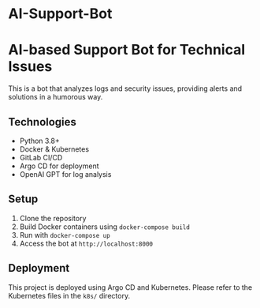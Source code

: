 # AI-Support-Bot
# AI-based Support Bot for Technical Issues

This is a bot that analyzes logs and security issues, providing alerts and solutions in a humorous way.

## Technologies

- Python 3.8+
- Docker & Kubernetes
- GitLab CI/CD
- Argo CD for deployment
- OpenAI GPT for log analysis

## Setup

1. Clone the repository
2. Build Docker containers using `docker-compose build`
3. Run with `docker-compose up`
4. Access the bot at `http://localhost:8000`

## Deployment

This project is deployed using Argo CD and Kubernetes. Please refer to the Kubernetes files in the `k8s/` directory.
